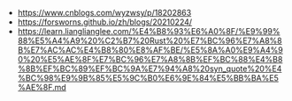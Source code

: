 * https://www.cnblogs.com/wyzwsy/p/18202863
* https://forsworns.github.io/zh/blogs/20210224/
* https://learn.lianglianglee.com/%E4%B8%93%E6%A0%8F/%E9%99%88%E5%A4%A9%20%C2%B7%20Rust%20%E7%BC%96%E7%A8%8B%E7%AC%AC%E4%B8%80%E8%AF%BE/%E5%8A%A0%E9%A4%90%20%E5%AE%8F%E7%BC%96%E7%A8%8B%EF%BC%88%E4%B8%8B%EF%BC%89%EF%BC%9A%E7%94%A8%20syn_quote%20%E4%BC%98%E9%9B%85%E5%9C%B0%E6%9E%84%E5%BB%BA%E5%AE%8F.md
